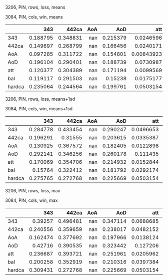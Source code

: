 3206, PIN, rows, loss, means

3084, PIN, cols, win, means

|        |      343 |    442ca |   AoA |      AoD |        att |      bal |   hardca |
|:-------|---------:|---------:|------:|---------:|-----------:|---------:|---------:|
| 343    | 0.188795 | 0.348831 |   nan | 0.215379 | 0.0246596  | 0.23169  | 0.196495 |
| 442ca  | 0.149697 | 0.268799 |   nan | 0.166456 | 0.0240171  | 0.162062 | 0.191236 |
| AoA    | 0.097285 | 0.311722 |   nan | 0.154801 | 0.00843923 | 0.13159  | 0.181998 |
| AoD    | 0.196104 | 0.290401 |   nan | 0.188739 | 0.0730987  | 0.212036 | 0.227559 |
| att    | 0.120377 | 0.304389 |   nan | 0.171194 | 0.0099569  | 0.158894 | 0.165492 |
| bal    | 0.119117 | 0.291503 |   nan | 0.15238  | 0.0175177  | 0.141564 | 0.194275 |
| hardca | 0.235064 | 0.244564 |   nan | 0.199761 | 0.0503154  | 0.228632 | 0.223032 |

3206, PIN, rows, loss, means+1sd

3084, PIN, cols, win, means+1sd

|        |      343 |    442ca |   AoA |      AoD |       att |      bal |   hardca |
|:-------|---------:|---------:|------:|---------:|----------:|---------:|---------:|
| 343    | 0.284778 | 0.433454 |   nan | 0.290247 | 0.0496653 | 0.344342 | 0.297302 |
| 442ca  | 0.196291 | 0.31555  |   nan | 0.203615 | 0.0335387 | 0.218755 | 0.250593 |
| AoA    | 0.130925 | 0.367572 |   nan | 0.182405 | 0.0122898 | 0.182662 | 0.229495 |
| AoD    | 0.292141 | 0.346256 |   nan | 0.260178 | 0.111435  | 0.319089 | 0.302173 |
| att    | 0.170069 | 0.354706 |   nan | 0.214932 | 0.0152844 | 0.226454 | 0.211067 |
| bal    | 0.15764  | 0.322412 |   nan | 0.181792 | 0.0292174 | 0.191963 | 0.254713 |
| hardca | 0.275765 | 0.272768 |   nan | 0.225669 | 0.0503154 | 0.289039 | 0.296904 |

3206, PIN, rows, loss, max

3084, PIN, cols, win, max

|        |      343 |    442ca |   AoA |      AoD |       att |      bal |   hardca |
|:-------|---------:|---------:|------:|---------:|----------:|---------:|---------:|
| 343    | 0.39257  | 0.496481 |   nan | 0.347114 | 0.0688685 | 0.453663 | 0.423858 |
| 442ca  | 0.240556 | 0.359659 |   nan | 0.238017 | 0.0482152 | 0.279846 | 0.328376 |
| AoA    | 0.162474 | 0.377692 |   nan | 0.197966 | 0.0138124 | 0.202713 | 0.296382 |
| AoD    | 0.42716  | 0.390535 |   nan | 0.323442 | 0.127206  | 0.44874  | 0.385934 |
| att    | 0.236687 | 0.393721 |   nan | 0.251961 | 0.0205962 | 0.272629 | 0.262991 |
| bal    | 0.200258 | 0.352919 |   nan | 0.210316 | 0.0397384 | 0.217735 | 0.325068 |
| hardca | 0.309431 | 0.272768 |   nan | 0.225669 | 0.0503154 | 0.310344 | 0.353862 |

